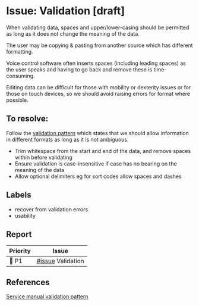 # Issue: Validation [draft]

When validating data, spaces and upper/lower-casing should be permitted as long as it does not change the meaning of the data.

The user may be copying & pasting from another source which has different formatting.

Voice control software often inserts spaces (including leading spaces) as the user speaks and having to go back and remove these is time-consuming.

Editing data can be difficult for those with mobility or dexterity issues or for those on touch devices, so we should avoid raising errors for format where possible.

## To resolve:
Follow the [validation pattern](https://design-system.service.gov.uk/patterns/validation/) which states that we should allow information in different formats as long as it is not ambiguous.

- Trim whitespace from the start and end of the data, and remove spaces within before validating
- Ensure validation is case-insensitive if case has no bearing on the meaning of the data
- Allow optional delimiters eg for sort codes allow spaces and dashes

## Labels

- recover from validation errors
- usability


## Report

| Priority | Issue |
|----------|-------|
| 🔴 P1    | [#issue]() Validation |


## References
[Service manual validation pattern](https://design-system.service.gov.uk/patterns/validation/) 
